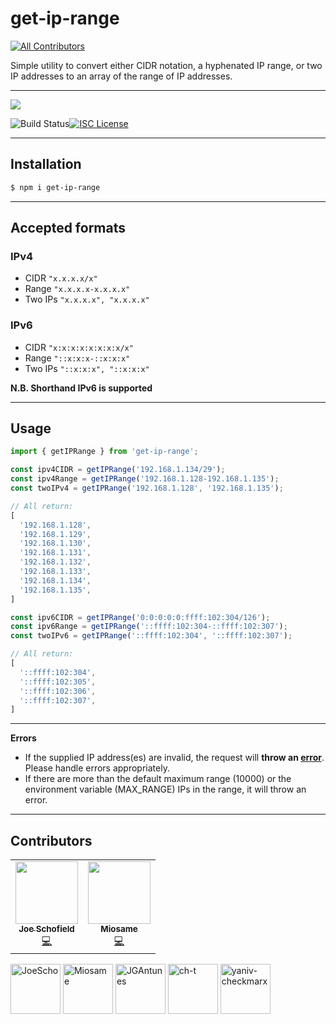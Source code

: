# get-ip-range
<!-- ALL-CONTRIBUTORS-BADGE:START - Do not remove or modify this section -->
[![All Contributors](https://img.shields.io/badge/all_contributors-2-orange.svg?style=flat-square)](#contributors-)
<!-- ALL-CONTRIBUTORS-BADGE:END -->

Simple utility to convert either CIDR notation, a hyphenated IP range, or two IP addresses to an array of the range of IP addresses.

----

<a href="https://nodei.co/npm/get-ip-range/"><img src="https://nodei.co/npm/get-ip-range.png?downloads=true"></a>

![Build Status](https://travis-ci.org/JoeScho/get-ip-range.svg?branch=main)[![ISC License](https://img.shields.io/badge/license-ISC-blue.svg?style=flat-square)](https://github.com/JoeScho/getIPRange/blob/main/LICENSE)

----

## Installation

```sh
$ npm i get-ip-range
```

----

## Accepted formats
### IPv4
* CIDR `"x.x.x.x/x"`
* Range `"x.x.x.x-x.x.x.x"`
* Two IPs `"x.x.x.x", "x.x.x.x"`

### IPv6
* CIDR `"x:x:x:x:x:x:x:x/x"`
* Range `"::x:x:x-::x:x:x"`
* Two IPs `"::x:x:x", "::x:x:x"`

**N.B. Shorthand IPv6 is supported**

----

## Usage
```ts
import { getIPRange } from 'get-ip-range';

const ipv4CIDR = getIPRange('192.168.1.134/29');
const ipv4Range = getIPRange('192.168.1.128-192.168.1.135');
const twoIPv4 = getIPRange('192.168.1.128', '192.168.1.135');

// All return:
[
  '192.168.1.128',
  '192.168.1.129',
  '192.168.1.130',
  '192.168.1.131',
  '192.168.1.132',
  '192.168.1.133',
  '192.168.1.134',
  '192.168.1.135',
]

const ipv6CIDR = getIPRange('0:0:0:0:0:ffff:102:304/126');
const ipv6Range = getIPRange('::ffff:102:304-::ffff:102:307');
const twoIPv6 = getIPRange('::ffff:102:304', '::ffff:102:307');

// All return:
[
  '::ffff:102:304',
  '::ffff:102:305',
  '::ffff:102:306',
  '::ffff:102:307',
]
```

----

**Errors**

* If the supplied IP address(es) are invalid, the request will **throw an [error](https://nodejs.org/api/errors.html#errors_class_error)**. Please handle errors appropriately.
* If there are more than the default maximum range (10000) or the environment variable (MAX_RANGE) IPs in the range, it will throw an error.

----

## Contributors
<!-- ALL-CONTRIBUTORS-LIST:START - Do not remove or modify this section -->
<!-- prettier-ignore-start -->
<!-- markdownlint-disable -->
<table>
  <tr>
    <td align="center"><a href="https://github.com/JoeScho"><img src="https://avatars.githubusercontent.com/u/12475501?v=4?s=100" width="100px;" alt=""/><br /><sub><b>Joe Schofield</b></sub></a><br /><a href="https://github.com/JoeScho/get-ip-range/commits?author=JoeScho" title="Code">💻</a></td>
    <td align="center"><a href="https://github.com/Miosame"><img src="https://avatars.githubusercontent.com/u/8201077?v=4?s=100" width="100px;" alt=""/><br /><sub><b>Miosame</b></sub></a><br /><a href="https://github.com/JoeScho/get-ip-range/commits?author=Miosame" title="Code">💻</a></td>
  </tr>
</table>

<!-- markdownlint-restore -->
<!-- prettier-ignore-end -->

<!-- ALL-CONTRIBUTORS-LIST:END -->





<a href="https://github.com/JoeScho"><img src="https://avatars1.githubusercontent.com/u/12475501?s=460&u=ea1487bb0b85777ae539a986d4254d6964d1c9d7&v=4" title="JoeScho" width="80" height="80"></a>
<a href="https://github.com/Miosame"><img src="https://avatars3.githubusercontent.com/u/8201077?s=400&u=9ad891c29b7e6468cb842d6bea320c2eaeefc9d3&v=4" title="Miosame" width="80" height="80"></a>
<a href="https://github.com/JGAntunes"><img src="https://avatars2.githubusercontent.com/u/5799039?s=400&v=4" title="JGAntunes" width="80" height="80"></a>
<a href="https://github.com/ch-t"><img src="https://avatars0.githubusercontent.com/u/26768691?s=400&u=cf1f62f2ad1ae4d829d6d0cfff9f2b8356730bfd&v=4" title="ch-t" width="80" height="80"></a>
<a href="https://github.com/yaniv-checkmarx"><img src="https://avatars.githubusercontent.com/u/59412524?s=400&u=320f70f64c191c52aead4bdbb9245d65d1353a17&v=4" title="yaniv-checkmarx" width="80" height="80"></a>

[//]: contributor-faces
